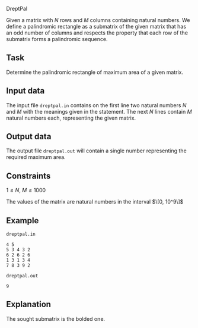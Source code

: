 DreptPal

Given a matrix with $N$ rows and $M$ columns containing natural numbers. We define a palindromic rectangle as a submatrix of the given matrix that has an odd number of columns and respects the property that each row of the submatrix forms a palindromic sequence.

## Task

Determine the palindromic rectangle of maximum area of a given matrix.

## Input data

The input file `dreptpal.in` contains on the first line two natural numbers $N$ and $M$ with the meanings given in the statement. The next $N$ lines contain $M$ natural numbers each, representing the given matrix.

## Output data

The output file `dreptpal.out` will contain a single number representing the required maximum area.

## Constraints

$1 \leq N$, $M \leq 1000$

The values of the matrix are natural numbers in the interval $\[0, 10^9\]$

## Example

`dreptpal.in`
```
4 5
5 3 4 3 2
6 2 6 2 6
1 3 1 3 4
7 8 3 9 2
```

`dreptpal.out`
```
9
```

## Explanation

The sought submatrix is the bolded one.